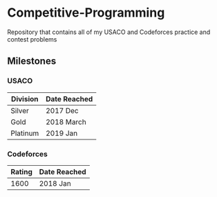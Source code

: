 # Competitive-Programming
Repository that contains all of my USACO and Codeforces practice and contest problems

## Milestones

### USACO

| Division | Date Reached |
|----------|--------------|
|Silver    | 2017 Dec   |
|Gold      | 2018 March  |
|Platinum  | 2019 Jan    |

### Codeforces

| Rating | Date Reached |
|-------|--------------|
|1600     | 2018 Jan  |
